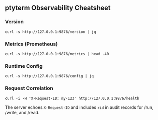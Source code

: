 ## ptyterm Observability Cheatsheet

### Version

```
curl -s http://127.0.0.1:9876/version | jq
```

### Metrics (Prometheus)

```
curl -s http://127.0.0.1:9876/metrics | head -40
```

### Runtime Config

```
curl -s http://127.0.0.1:9876/config | jq
```

### Request Correlation

```
curl -i -H 'X-Request-ID: my-123' http://127.0.0.1:9876/health
```

The server echoes `X-Request-ID` and includes `rid` in audit records for /run, /write, and /read.


